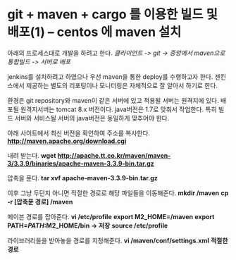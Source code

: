 # git + maven + cargo 를 이용한 빌드 및 배포(1) – centos 에 maven 설치



아래의 프로세스대로 개발을 하려고 한다.
*클라이언트 -> git -> 중앙에서 maven으로 통합빌드 -> 서버로 배포*

jenkins를 설치하려고 하였으나 우선 maven을 통한 deploy를 수행하고자 한다. 젠킨스에서 제공하는 별도의 리포팅이나 모니터링은 자체적으로 잘 알아서 하기로 한다.

환경은 git repository와 maven이 같은 서버에 있고 적용될 서버는 원격지에 있다.
배포될 원격지서버는 tomcat 8.x 버전이다. java버전은 1.7로 맞춰서 작업한다. 특히 빌드 서버와 서비스될 서버의 java버전은 동일하게 맞추어야 한다.

아래 사이트에서 최신 버전을 확인하여 주소를 복사한다.
**http://maven.apache.org/download.cgi**

내려 받는다.
**wget http://apache.tt.co.kr/maven/maven-3/3.3.9/binaries/apache-maven-3.3.9-bin.tar.gz**

압축을 푼다.
**tar xvf apache-maven-3.3.9-bin.tar.gz**

이후 그냥 두던지 아니면 적절한 경로로 해당 파일들을 이동해준다.
**mkdir /maven**
**cp -r [압축푼 경로]  /maven**

메이븐 경로를 잡아준다.
**vi /etc/profile** 
**export M2_HOME=/maven**
**export PATH=$PATH:$M2_HOME/bin**
**-> 저장**
**source /etc/profile**

라이브러리들을 받아놓을 경로를 지정해준다.
**vi /maven/conf/settings.xml**
**<localRepository>적절한 경로</localRepository>**